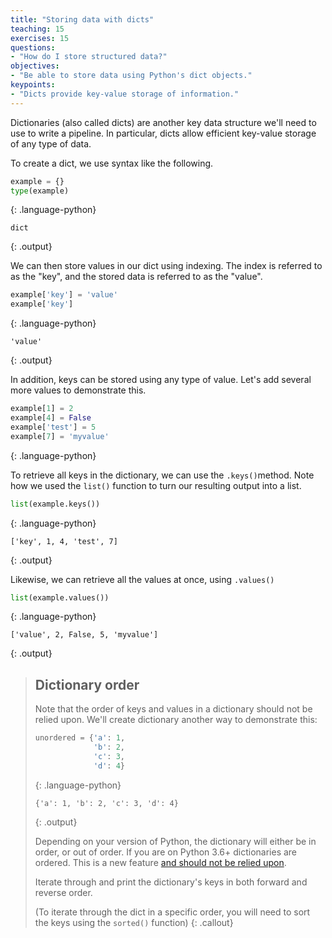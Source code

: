 ```yaml
---
title: "Storing data with dicts"
teaching: 15
exercises: 15
questions:
- "How do I store structured data?"
objectives:
- "Be able to store data using Python's dict objects."
keypoints:
- "Dicts provide key-value storage of information."
---
```


Dictionaries (also called dicts) are another key data structure we'll need to use to write a pipeline.
In particular, dicts allow efficient key-value storage of any type of data. 

To create a dict, we use syntax like the following.

```python
example = {}
type(example)
```
{: .language-python}
```
dict
```
{: .output}

We can then store values in our dict using indexing.
The index is referred to as the "key",
and the stored data is referred to as the "value".

```python
example['key'] = 'value'
example['key']
```
{: .language-python}
```
'value'
```
{: .output}

In addition, keys can be stored using any type of value.
Let's add several more values to demonstrate this.

```python
example[1] = 2
example[4] = False
example['test'] = 5
example[7] = 'myvalue'
```
{: .language-python}

To retrieve all keys in the dictionary, we can use the `.keys()`method.
Note how we used the `list()` function to turn our resulting output into a list.

```python
list(example.keys())
```
{: .language-python}
```
['key', 1, 4, 'test', 7]
```
{: .output}

Likewise, we can retrieve all the values at once, using `.values()`

```python
list(example.values())
```
{: .language-python}
```
['value', 2, False, 5, 'myvalue']
```
{: .output}

> ## Dictionary order
> Note that the order of keys and values in a dictionary should not be relied upon.
> We'll create dictionary another way to demonstrate this:
> 
> ```python
> unordered = {'a': 1, 
>              'b': 2,
>              'c': 3,
>              'd': 4}
> ```
> {: .language-python}
> ```
> {'a': 1, 'b': 2, 'c': 3, 'd': 4}
> ```
> {: .output}
> 
> Depending on your version of Python, the dictionary will either be in order, or out of order. 
> If you are on Python 3.6+ dictionaries are ordered.
> This is a new feature [and should not be relied upon](https://mail.python.org/pipermail/python-dev/2016-September/146348.html). 
> 
> Iterate through and print the dictionary's keys in both forward and reverse order.
> 
> (To iterate through the dict in a specific order, you will need to sort the keys using the `sorted()` function)
{: .callout}
